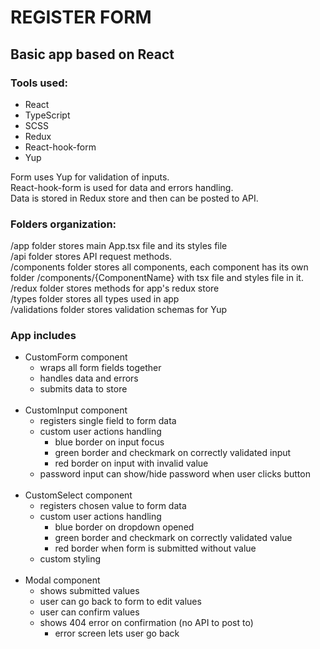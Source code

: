 <h1>REGISTER FORM</h1>
<h2>Basic app based on React</h2>
<h3>Tools used:</h3>
<ul>
    <li>React</li>
    <li>TypeScript</li>
    <li>SCSS</li>
    <li>Redux</li>
    <li>React-hook-form</li>
    <li>Yup</li>
</ul>

<span>Form uses Yup for validation of inputs.</span></br>
<span>React-hook-form is used for data and errors handling.</span></br>
<span>Data is stored in Redux store and then can be posted to API.</span></br>

<h3>Folders organization:</h3>
<span>/app folder stores main App.tsx file and its styles file</span></br>
<span>/api folder stores API request methods.</span></br>
<span>/components folder stores all components, each component has its own folder /components/{ComponentName} with tsx file and styles file in it.</span></br>
<span>/redux folder stores methods for app's redux store</span></br>
<span>/types folder stores all types used in app</span></br>
<span>/validations folder stores validation schemas for Yup</span></br>

<h3>App includes</h3>
<ul>
    <li>
        CustomForm component
        <ul>
            <li>wraps all form fields together</li>
            <li>handles data and errors</li>
            <li>submits data to store</li>
        </ul>
    </li></br>
    <li>
        CustomInput component
        <ul>
            <li>registers single field to form data</li>
            <li>
                custom user actions handling
                <ul>
                    <li>blue border on input focus</li>
                    <li>green border and checkmark on correctly validated input</li>
                    <li>red border on input with invalid value</li>
                </ul>
            </li>
            <li>password input can show/hide password when user clicks button</li>
        </ul>
    </li></br>
    <li>
        CustomSelect component
        <ul>
            <li>registers chosen value to form data</li>
            <li>
                custom user actions handling
                <ul>
                    <li>blue border on dropdown opened</li>
                    <li>green border and checkmark on correctly validated value</li>
                    <li>red border when form is submitted without value</li>
                </ul>
            </li>
            <li>custom styling</li>
        </ul>
    </li></br>
    <li>
        Modal component
        <ul>
            <li>shows submitted values</li>
            <li>user can go back to form to edit values</li>
            <li>user can confirm values</li>
            <li>
                shows 404 error on confirmation (no API to post to)
                <ul>
                    <li>error screen lets user go back</li>
                </ul>
            </li>
        </ul>
    </li>
</ul>